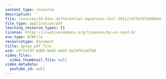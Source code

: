 ```yaml
---
content_type: resource
description: ''
file: /courses/18-03sc-differential-equations-fall-2011/c477efd7bd856e82de078a74f61e67b0_yD0_EQLxHcw.pdf
file_type: application/pdf
learning_resource_types: []
license: https://creativecommons.org/licenses/by-nc-sa/4.0/
ocw_type: OCWFile
resourcetype: Document
title: 3play pdf file
uid: c477efd7-bd85-6e82-de07-8a74f61e67b0
video_files:
  video_thumbnail_file: null
video_metadata:
  youtube_id: null
---
```

